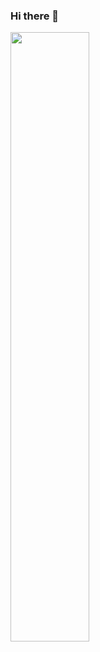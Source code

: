 ### Hi there 👋
<img src="https://github.com/linjimzen/linjimzen/assets/141749064/e78680cc-d5db-4faf-8ede-664423cc8bdd" width="50%" height="50%">

<!--
**linjimzen/linjimzen** is a ✨ _special_ ✨ repository because its `README.md` (this file) appears on your GitHub profile.

Here are some ideas to get you started:

- 🔭 I’m currently working on ...
- 🌱 I’m currently learning ...
- 👯 I’m looking to collaborate on ...
- 🤔 I’m looking for help with ...
- 💬 Ask me about ...
- 📫 How to reach me: ...
- 😄 Pronouns: ...
- ⚡ Fun fact: ...
-->
